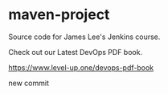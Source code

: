 # maven-project
Source code for James Lee's Jenkins course.

Check out our Latest DevOps PDF book.

https://www.level-up.one/devops-pdf-book

new commit
